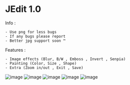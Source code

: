 # **JEdit 1.0**
Info :
```
- Use png for less bugs
- If any bugs please report
- Better jpg support soon ™
```

Features :
```
- Image effects (Blur, B/W , Emboss , Invert , Senpia)
- Painting (Color, Size , Shape)
- Extra (Zoom in/out , Exit , Save)
```
![image](https://user-images.githubusercontent.com/106507600/215351981-157229be-d8c2-4f8a-a241-e909d93c1533.png)
![image](https://user-images.githubusercontent.com/106507600/215351997-103ca63b-a1aa-4b7a-81a5-9153c23815fa.png)
![image](https://user-images.githubusercontent.com/106507600/215352004-977daec4-b04e-4430-91a2-e9c13b1422cc.png)
![image](https://user-images.githubusercontent.com/106507600/215352008-ab7515bd-d8a4-46e1-b51a-db1f05ca42e8.png)
![image](https://user-images.githubusercontent.com/106507600/215352012-7a1b58c2-5540-49ab-9e20-8e0c9e8e676a.png)

